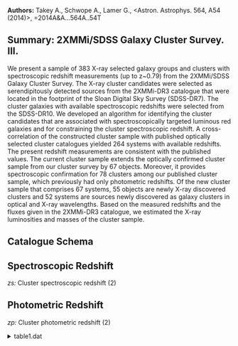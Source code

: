 **Authors:** Takey A., Schwope A., Lamer G., <Astron. Astrophys. 564, A54 (2014)>, =2014A&A...564A..54T

## Summary: 2XMMi/SDSS Galaxy Cluster Survey. III. 

We present a sample of 383 X-ray selected galaxy groups and clusters with spectroscopic redshift measurements (up to z~0.79) from the 2XMMi/SDSS Galaxy Cluster Survey. The X-ray cluster candidates were selected as serendipitously detected sources from the 2XMMi-DR3 catalogue that were located in the footprint of the Sloan Digital Sky Survey (SDSS-DR7). The cluster galaxies with available spectroscopic redshifts were selected from the SDSS-DR10. We developed an algorithm for identifying the cluster candidates that are associated with spectroscopically targeted luminous red galaxies and for constraining the cluster spectroscopic redshift. A cross-correlation of the constructed cluster sample with published optically selected cluster catalogues yielded 264 systems with available redshifts. The present redshift measurements are consistent with the published values. The current cluster sample extends the optically confirmed cluster sample from our cluster survey by 67 objects. Moreover, it provides spectroscopic confirmation for 78 clusters among our published cluster sample, which previously had only photometric redshifts. Of the new cluster sample that comprises 67 systems, 55 objects are newly X-ray discovered clusters and 52 systems are sources newly discovered as galaxy clusters in optical and X-ray wavelengths. Based on the measured redshifts and the fluxes given in the 2XMMi-DR3 catalogue, we estimated the X-ray luminosities and masses of the cluster sample.

## Catalogue Schema


## Spectroscopic Redshift 
 
*zs:* Cluster spectroscopic redshift (2) 
 

## Photometric Redshift 
 
*zp:* Cluster photometric redshift (2) 
 
<details>
<summary>table1.dat</summary>

| Bytes   | Format    | Units      | Label   | Explanations                                                          |
|:--------|:----------|:-----------|:--------|:----------------------------------------------------------------------|
| 1- 6    | I6        | ---        | Seq     | X-ray detection number in the 2XMMi-DR3 (1)                           |
| 10- 13  | A4        | ---        | ---     | [2XMM]                                                                |
| 14      | A1        | ---        | n_2XMM  | [I] when 2XMMi release (Cat. IX/40)                                   |
| 16- 31  | A16       | ---        | 2XMM    | IAU name given in the 2XMMi-DR3 cat. (1)                              |
| 34- 42  | F9.5      | deg        | RAdeg   | X-ray detection right ascension (J2000) (1)                           |
| 44- 52  | F9.5      | deg        | DEdeg   | X-ray detection declination (J2000) (1)                               |
| 54- 63  | I010      | ---        | ObsID   | XMM-Newton observation number (1)                                     |
| 65- 70  | F6.4      | ---        | z       | Cluster redshift (identical to zs)                                    |
| 72- 75  | F4.2      | kpc/arcsec | Scale   | Scale at the cluster redshift                                         |
| 77- 83  | F7.2      | kpc        | R500    | Estimated radius R_500_ (mean density is 500                          |
| 85- 90  | F6.2      | 10-17W/m2  | Fcat    | X-ray flux in [0.5-2.0]keV band (1)                                   |
| 92- 95  | F4.2      | 10-17W/m2  | e_Fcat  | Error in Fcat                                                         |
| 97-102  | F6.2      | 10+35W     | Lcat    | X-ray luminosity in [0.5-2]keV band                                   |
| 104-108 | F5.2      | 10+35W     | e_Lcat  | Error in Lcat                                                         |
| 110-116 | F7.2      | 10+35W     | L500    | X-ray bolometric luminosity within R_500_                             |
| 118-123 | F6.2      | 10+35W     | e_L500  | Error in L500                                                         |
| 125-129 | F5.2      | 10+13Msun  | M500    | Mass within R_500_                                                    |
| 131-135 | F5.2      | 10+13Msun  | e_M500  | Error in M500                                                         |
| 137-155 | I19       | ---        | BCG     | Id in the SDSS-DR10 of the likely BCG (2)                             |
| 157-165 | F9.5      | deg        | RABdeg  | Likely BCG right ascension (J2000) (2)                                |
| 167-175 | F9.5      | deg        | DEBdeg  | Likely BCG declination (J2000) (2)                                    |
| 177-182 | F6.3      | mag        | rmag    | Likely BCG apparent magnitude in r-band                               |
| 184-189 | F6.4      | ---        | zs      | Cluster spectroscopic redshift (2)                                    |
| 191-192 | I2        | ---        | Ns      | Number of cluster galaxies with spectra (2)                           |
| 194-199 | F6.4      | ---        | zp      | Cluster photometric redshift (2)                                      |
| 201-202 | I2        | ---        | Np      | Number of cluster galaxies with zp (2)                                |
| 204-209 | F6.2      | kpc        | Offset  | Optical/X-ray offset                                                  |
| 211-245 | A35       | ---        | NED     | Literature name (NED)                                                 |
| 247-255 | A9        | ---        | Note    | A note about the status of each cluster (3)                           |
| 3       | catalogue | (IX/41)    | Note    | (2): These parameters are obtained from the current developed optical |

**Note**: Parameters extracted from the 2XMMi-DR3 catalogue (IX/41)
Note (2): These parameters are obtained from the current developed optical
          cluster detection algorithm.
Note (3): The note is:
   Paper-III = new cluster from the current work
   Paper-II  = a cluster in Paper II (J/A+A/558/A75) and confirmed
               spectroscopically with the present procedure

</details>
